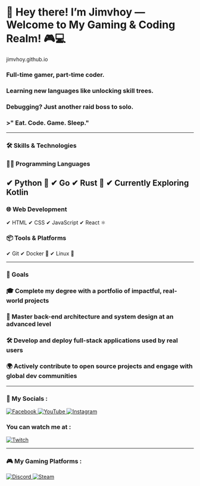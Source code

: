 # 👋 Hey there! I’m Jimvhoy — Welcome to My Gaming & Coding Realm! 🎮💻

jimvhoy.github.io

### Full-time gamer, part-time coder.  
### Learning new languages like unlocking skill trees.  
### Debugging? Just another raid boss to solo.

### >" Eat. Code. Game. Sleep."
---

### 🛠 Skills & Technologies

### 👨‍💻 Programming Languages
✔ Python 🐍
✔ Go
✔ Rust 🦀
✔ Currently Exploring Kotlin
---
### 🌐 Web Development
✔ HTML
✔ CSS
✔ JavaScript
✔ React ⚛️

### 📦 Tools & Platforms
✔ Git
✔ Docker 🐳
✔ Linux 🐧

---

### 🚀 Goals
### 🎓 Complete my degree with a portfolio of impactful, real-world projects
### 🧠 Master back-end architecture and system design at an advanced level
### 🛠 Develop and deploy full-stack applications used by real users
### 🌍 Actively contribute to open source projects and engage with global dev communities

---
### 📲 My Socials :

<a href="https://www.facebook.com/share/1GRrpxucui/" target="_blank">
  <img src="https://img.icons8.com/color/48/facebook.png" alt="Facebook" />
</a>
<a href="https://www.youtube.com/@your-channel-name" target="_blank">
  <img src="https://img.icons8.com/color/48/youtube-play.png" alt="YouTube" />
</a>
<a href="https://www.instagram.com/jm_vhy?igsh=MXdmOTA3bjRubDZ5eQ==" target="_blank">
  <img src="https://img.icons8.com/color/48/instagram-new--v1.png" alt="Instagram" />
</a>

### You can watch me at :  

<a href="https://www.twitch.tv/your_username" target="_blank" title="Twitch">
  <img src="https://img.icons8.com/ios-filled/50/9146FF/twitch.png" alt="Twitch" />
</a>

---

### 🎮 My Gaming Platforms :

<a href="https://discord.com/users/YOUR_USER_ID" target="_blank">
  <img src="https://img.icons8.com/color/48/discord-logo.png" alt="Discord" />
</a>
<a href="https://store.steampowered.com/" target="_blank" title="Steam">
  <img src="https://img.icons8.com/color/48/steam.png" alt="Steam" />
</a>


